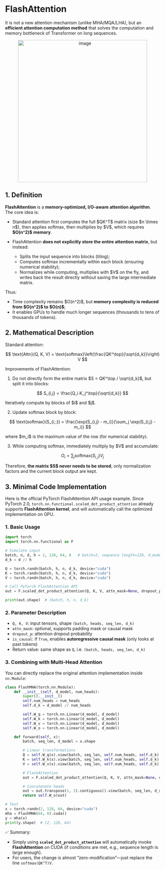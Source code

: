 # FlashAttention

It is not a new attention mechanism (unlike MHA/MQA/LHA), but an **efficient attention computation method** that solves the computation and memory bottleneck of Transformer on long sequences.
<div align="center">
  <img width="420" height="463" alt="image" src="https://github.com/user-attachments/assets/df33e347-ff65-47a4-827d-9e6a432bfed9" />
</div>

## 1. Definition

**FlashAttention** is a **memory-optimized, I/O-aware attention algorithm**. The core idea is:

* Standard attention first computes the full \$QK^T\$ matrix (size \$n \times n\$), then applies softmax, then multiplies by \$V\$, which requires **\$O(n^2)\$ memory**.
* FlashAttention **does not explicitly store the entire attention matrix**, but instead:

  * Splits the input sequence into blocks (tiling);
  * Computes softmax incrementally within each block (ensuring numerical stability);
  * Normalizes while computing, multiplies with \$V\$ on the fly, and writes back the result directly without saving the large intermediate matrix.

Thus:

* Time complexity remains \$O(n^2)\$, but **memory complexity is reduced from \$O(n^2)\$ to \$O(n)\$**;
* It enables GPUs to handle much longer sequences (thousands to tens of thousands of tokens).


## 2. Mathematical Description

Standard attention:

$$
\text{Attn}(Q, K, V) = \text{softmax}\left(\frac{QK^\top}{\sqrt{d_k}}\right) V
$$

Improvements of FlashAttention:

1. Do not directly form the entire matrix \$S = QK^\top / \sqrt{d\_k}\$, but split it into blocks:

$$
S_{i,j} = \frac{Q_i K_j^\top}{\sqrt{d_k}}
$$

Iteratively compute by blocks of \$i\$ and \$j\$.

2. Update softmax block by block:

$$
\text{softmax}(S_{i,:}) = \frac{\exp(S_{i,j} - m_i)}{\sum_j \exp(S_{i,j} - m_i)}
$$

where \$m\_i\$ is the maximum value of the row (for numerical stability).

3. While computing softmax, immediately multiply by \$V\$ and accumulate:

$$
O_i = \sum_j \text{softmax}(S_{i,j}) V_j
$$

Therefore, **the matrix \$S\$ never needs to be stored**, only normalization factors and the current block output are kept.

## 3. Minimal Code Implementation

Here is the official PyTorch FlashAttention API usage example. Since PyTorch 2.0, `torch.nn.functional.scaled_dot_product_attention` already supports **FlashAttention kernel**, and will automatically call the optimized implementation on GPU.

### 1. Basic Usage

```python
import torch
import torch.nn.functional as F

# Simulate input
batch, n, d, h = 2, 128, 64, 8   # batch=2, sequence length=128, d_model=64, 8 heads
d_k = d // h

Q = torch.randn(batch, h, n, d_k, device="cuda")
K = torch.randn(batch, h, n, d_k, device="cuda")
V = torch.randn(batch, h, n, d_k, device="cuda")

# Call PyTorch FlashAttention API
out = F.scaled_dot_product_attention(Q, K, V, attn_mask=None, dropout_p=0.0, is_causal=False)

print(out.shape)  # (batch, h, n, d_k)
```

### 2. Parameter Description

* `Q, K, V`: input tensors, shape `(batch, heads, seq_len, d_k)`
* `attn_mask`: optional, supports padding mask or causal mask
* `dropout_p`: attention dropout probability
* `is_causal`: if `True`, enables **autoregressive causal mask** (only looks at past tokens)
* Return value: same shape as `Q`, i.e. `(batch, heads, seq_len, d_k)`

### 3. Combining with Multi-Head Attention

You can directly replace the original attention implementation inside `nn.Module`:

```python
class FlashMHA(torch.nn.Module):
    def __init__(self, d_model, num_heads):
        super().__init__()
        self.num_heads = num_heads
        self.d_k = d_model // num_heads

        self.W_q = torch.nn.Linear(d_model, d_model)
        self.W_k = torch.nn.Linear(d_model, d_model)
        self.W_v = torch.nn.Linear(d_model, d_model)
        self.W_o = torch.nn.Linear(d_model, d_model)

    def forward(self, x):
        batch, seq_len, d_model = x.shape

        # Linear transformations
        Q = self.W_q(x).view(batch, seq_len, self.num_heads, self.d_k).transpose(1, 2)
        K = self.W_k(x).view(batch, seq_len, self.num_heads, self.d_k).transpose(1, 2)
        V = self.W_v(x).view(batch, seq_len, self.num_heads, self.d_k).transpose(1, 2)

        # FlashAttention
        out = F.scaled_dot_product_attention(Q, K, V, attn_mask=None, dropout_p=0.0)

        # Concatenate heads
        out = out.transpose(1, 2).contiguous().view(batch, seq_len, d_model)
        return self.W_o(out)

# Test
x = torch.randn(2, 128, 64, device="cuda")
mha = FlashMHA(64, 8).cuda()
y = mha(x)
print(y.shape)  # (2, 128, 64)
```

✅ Summary:

* Simply using **`scaled_dot_product_attention`** will automatically invoke **FlashAttention** on CUDA (if conditions are met, e.g., sequence length is large enough).
* For users, the change is almost “zero-modification”—just replace the line `softmax(QK^T)V`.


